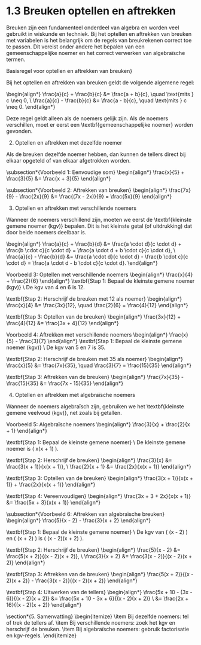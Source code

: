 # 1.3 Breuken optellen en aftrekken


Breuken zijn een fundamenteel onderdeel van algebra en worden veel gebruikt in wiskunde en techniek. Bij het optellen en aftrekken van breuken met variabelen is het belangrijk om de regels van breukrekenen correct toe te passen. Dit vereist onder andere het bepalen van een gemeenschappelijke noemer en het correct verwerken van algebraïsche termen.

Basisregel voor optellen en aftrekken van breuken}

Bij het optellen en aftrekken van breuken geldt de volgende algemene regel:

\begin{align*}
\frac{a}{c} + \frac{b}{c} &= \frac{a + b}{c}, \quad \text{mits } c \neq 0, \\
\frac{a}{c} - \frac{b}{c} &= \frac{a - b}{c}, \quad \text{mits } c \neq 0.
\end{align*}

Deze regel geldt alleen als de noemers gelijk zijn. Als de noemers verschillen, moet er eerst een \textbf{gemeenschappelijke noemer} worden gevonden.

2. Optellen en aftrekken met dezelfde noemer

Als de breuken dezelfde noemer hebben, dan kunnen de tellers direct bij elkaar opgeteld of van elkaar afgetrokken worden.

\subsection*{Voorbeeld 1: Eenvoudige som}
\begin{align*}
\frac{x}{5} + \frac{3}{5} &= \frac{x + 3}{5}
\end{align*}

\subsection*{Voorbeeld 2: Aftrekken van breuken}
\begin{align*}
\frac{7x}{9} - \frac{2x}{9} &= \frac{(7x - 2x)}{9} = \frac{5x}{9}
\end{align*}

3. Optellen en aftrekken met verschillende noemers

Wanneer de noemers verschillend zijn, moeten we eerst de \textbf{kleinste gemene noemer (kgv)} bepalen. Dit is het kleinste getal (of uitdrukking) dat door beide noemers deelbaar is.

\begin{align*}
\frac{a}{c} + \frac{b}{d} &= \frac{a \cdot d}{c \cdot d} + \frac{b \cdot c}{c \cdot d} = \frac{a \cdot d + b \cdot c}{c \cdot d}, \\
\frac{a}{c} - \frac{b}{d} &= \frac{a \cdot d}{c \cdot d} - \frac{b \cdot c}{c \cdot d} = \frac{a \cdot d - b \cdot c}{c \cdot d}.
\end{align*}

Voorbeeld 3: Optellen met verschillende noemers
\begin{align*}
\frac{x}{4} + \frac{2}{6}
\end{align*}
\textbf{Stap 1: Bepaal de kleinste gemene noemer (kgv)} \\
De kgv van 4 en 6 is 12.

\textbf{Stap 2: Herschrijf de breuken met 12 als noemer}
\begin{align*}
\frac{x}{4} &= \frac{3x}{12}, \quad \frac{2}{6} = \frac{4}{12}
\end{align*}

\textbf{Stap 3: Optellen van de breuken}
\begin{align*}
\frac{3x}{12} + \frac{4}{12} &= \frac{3x + 4}{12}
\end{align*}

Voorbeeld 4: Aftrekken met verschillende noemers
\begin{align*}
\frac{x}{5} - \frac{3}{7}
\end{align*}
\textbf{Stap 1: Bepaal de kleinste gemene noemer (kgv)} \\
De kgv van 5 en 7 is 35.

\textbf{Stap 2: Herschrijf de breuken met 35 als noemer}
\begin{align*}
\frac{x}{5} &= \frac{7x}{35}, \quad \frac{3}{7} = \frac{15}{35}
\end{align*}

\textbf{Stap 3: Aftrekken van de breuken}
\begin{align*}
\frac{7x}{35} - \frac{15}{35} &= \frac{7x - 15}{35}
\end{align*}

4. Optellen en aftrekken met algebraïsche noemers

Wanneer de noemers algebraïsch zijn, gebruiken we het \textbf{kleinste gemene veelvoud (kgv)}, net zoals bij getallen.

Voorbeeld 5: Algebraïsche noemers
\begin{align*}
\frac{3}{x} + \frac{2}{x + 1}
\end{align*}

\textbf{Stap 1: Bepaal de kleinste gemene noemer} \\
De kleinste gemene noemer is \( x(x + 1) \).

\textbf{Stap 2: Herschrijf de breuken}
\begin{align*}
\frac{3}{x} &= \frac{3(x + 1)}{x(x + 1)}, \\
\frac{2}{x + 1} &= \frac{2x}{x(x + 1)}
\end{align*}

\textbf{Stap 3: Optellen van de breuken}
\begin{align*}
\frac{3(x + 1)}{x(x + 1)} + \frac{2x}{x(x + 1)}
\end{align*}

\textbf{Stap 4: Vereenvoudigen}
\begin{align*}
\frac{3x + 3 + 2x}{x(x + 1)} &= \frac{5x + 3}{x(x + 1)}
\end{align*}

\subsection*{Voorbeeld 6: Aftrekken van algebraïsche breuken}
\begin{align*}
\frac{5}{x - 2} - \frac{3}{x + 2}
\end{align*}

\textbf{Stap 1: Bepaal de kleinste gemene noemer} \\
De kgv van \( (x - 2) \) en \( (x + 2) \) is \( (x - 2)(x + 2) \).

\textbf{Stap 2: Herschrijf de breuken}
\begin{align*}
\frac{5}{x - 2} &= \frac{5(x + 2)}{(x - 2)(x + 2)}, \\
\frac{3}{x + 2} &= \frac{3(x - 2)}{(x - 2)(x + 2)}
\end{align*}

\textbf{Stap 3: Aftrekken van de breuken}
\begin{align*}
\frac{5(x + 2)}{(x - 2)(x + 2)} - \frac{3(x - 2)}{(x - 2)(x + 2)}
\end{align*}

\textbf{Stap 4: Uitwerken van de tellers}
\begin{align*}
\frac{5x + 10 - (3x - 6)}{(x - 2)(x + 2)} &= \frac{5x + 10 - 3x + 6}{(x - 2)(x + 2)} \\
&= \frac{2x + 16}{(x - 2)(x + 2)}
\end{align*}

\section*{5. Samenvatting}
\begin{itemize}
    \item Bij dezelfde noemers: tel of trek de tellers af.
    \item Bij verschillende noemers: zoek het kgv en herschrijf de breuken.
    \item Bij algebraïsche noemers: gebruik factorisatie en kgv-regels.
\end{itemize}



